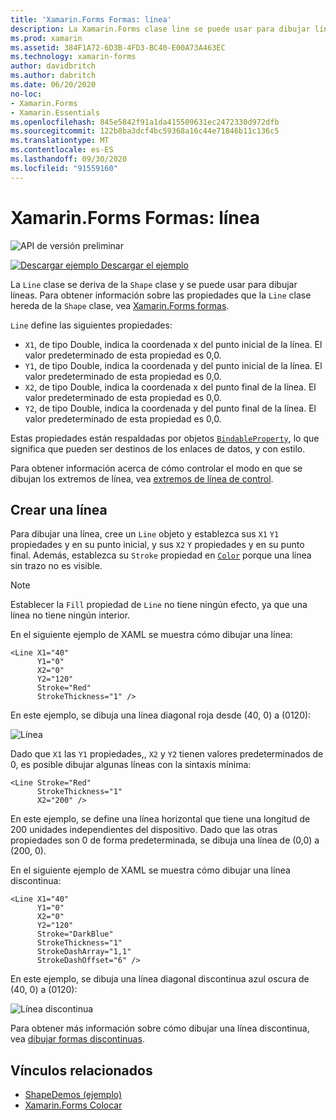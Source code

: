 ```yaml
---
title: 'Xamarin.Forms Formas: línea'
description: La Xamarin.Forms clase line se puede usar para dibujar líneas.
ms.prod: xamarin
ms.assetid: 384F1A72-6D3B-4FD3-BC40-E00A73A463EC
ms.technology: xamarin-forms
author: davidbritch
ms.author: dabritch
ms.date: 06/20/2020
no-loc:
- Xamarin.Forms
- Xamarin.Essentials
ms.openlocfilehash: 845e5842f91a1da415509631ec2472330d972dfb
ms.sourcegitcommit: 122b8ba3dcf4bc59368a16c44e71846b11c136c5
ms.translationtype: MT
ms.contentlocale: es-ES
ms.lasthandoff: 09/30/2020
ms.locfileid: "91559160"
---
```

# <a name="no-locxamarinforms-shapes-line"></a>Xamarin.Forms Formas: línea

![API de versión preliminar](~/media/shared/preview.png)

[![Descargar ejemplo](~/media/shared/download.png) Descargar el ejemplo](https://docs.microsoft.com/samples/xamarin/xamarin-forms-samples/userinterface-shapesdemos/)

La `Line` clase se deriva de la `Shape` clase y se puede usar para dibujar líneas. Para obtener información sobre las propiedades que la `Line` clase hereda de la `Shape` clase, vea [ Xamarin.Forms formas](index.md).

`Line` define las siguientes propiedades:

- `X1`, de tipo Double, indica la coordenada x del punto inicial de la línea. El valor predeterminado de esta propiedad es 0,0.
- `Y1`, de tipo Double, indica la coordenada y del punto inicial de la línea. El valor predeterminado de esta propiedad es 0,0.
- `X2`, de tipo Double, indica la coordenada x del punto final de la línea. El valor predeterminado de esta propiedad es 0,0.
- `Y2`, de tipo Double, indica la coordenada y del punto final de la línea. El valor predeterminado de esta propiedad es 0,0.

Estas propiedades están respaldadas por objetos [`BindableProperty`](xref:Xamarin.Forms.BindableProperty), lo que significa que pueden ser destinos de los enlaces de datos, y con estilo.

Para obtener información acerca de cómo controlar el modo en que se dibujan los extremos de línea, vea [extremos de línea de control](index.md#control-line-ends).

## <a name="create-a-line"></a>Crear una línea

Para dibujar una línea, cree un `Line` objeto y establezca sus `X1` `Y1` propiedades y en su punto inicial, y sus `X2` `Y` propiedades y en su punto final. Además, establezca su `Stroke` propiedad en [`Color`](xref:Xamarin.Forms.Color) porque una línea sin trazo no es visible.

> [!NOTE]
> Establecer la `Fill` propiedad de `Line` no tiene ningún efecto, ya que una línea no tiene ningún interior.

En el siguiente ejemplo de XAML se muestra cómo dibujar una línea:

```xaml
<Line X1="40"
      Y1="0"
      X2="0"
      Y2="120"
      Stroke="Red"
      StrokeThickness="1" />
```

En este ejemplo, se dibuja una línea diagonal roja desde (40, 0) a (0120):

![Línea](line-images/line.png "Línea")

Dado que `X1` las `Y1` propiedades,, `X2` y `Y2` tienen valores predeterminados de 0, es posible dibujar algunas líneas con la sintaxis mínima:

```xaml
<Line Stroke="Red"
      StrokeThickness="1"
      X2="200" />
```

En este ejemplo, se define una línea horizontal que tiene una longitud de 200 unidades independientes del dispositivo. Dado que las otras propiedades son 0 de forma predeterminada, se dibuja una línea de (0,0) a (200, 0).

En el siguiente ejemplo de XAML se muestra cómo dibujar una línea discontinua:

```xaml
<Line X1="40"
      Y1="0"
      X2="0"
      Y2="120"
      Stroke="DarkBlue"
      StrokeThickness="1"
      StrokeDashArray="1,1"
      StrokeDashOffset="6" />
```

En este ejemplo, se dibuja una línea diagonal discontinua azul oscura de (40, 0) a (0120):

![Línea discontinua](line-images/dashed-line.png "Línea discontinua")

Para obtener más información sobre cómo dibujar una línea discontinua, vea [dibujar formas discontinuas](index.md#draw-dashed-shapes).

## <a name="related-links"></a>Vínculos relacionados

- [ShapeDemos (ejemplo)](/samples/xamarin/xamarin-forms-samples/userinterface-shapesdemos/)
- [Xamarin.Forms Colocar](index.md)